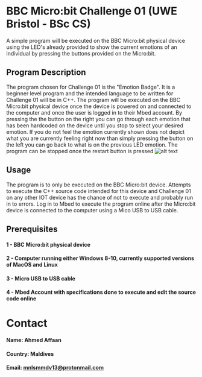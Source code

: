 # BBC Micro:bit Challenge 01 (UWE Bristol - BSc CS)
A simple program will be executed on the BBC Micro:bit physical device using the LED's already provided to show the current emotions of an individual by pressing the buttons provided on the Micro:bit.

## Program Description
The program chosen for Challenge 01 is the "Emotion Badge". It is a beginner level program and the intended language to be written for Challenge 01 will be in C++. The program will be executed on the BBC Micro:bit physical device once the device is powered on and connected to the computer and once the user is logged in to their Mbed account. By pressing the the button on the right you can go through each emotion that has been hardcoded on the device until you stop to select your desired emotion. If you do not feel the emotion currently shown does not depict what you are currently feeling right now than simply pressing the button on the left you can go back to what is on the previous LED emotion. The program can be stopped once the restart button is pressed
![alt text](https://github.com/[username]/[reponame]/blob/[branch]/image.jpg?raw=true)

## Usage
The program is to only be executed on the BBC Micro:bit device. Attempts to execute the C++ source code intended for this device and Challenge 01 on any other IOT device has the chance of not to execute and probably run in to errors. Log in to Mbed to execute the program online after the Micro:bit device is connected to the computer using a Mico USB to USB cable.

## Prerequisites
#### 1 - BBC Micro:bit physical device
#### 2 - Computer running either Windows 8-10, currently supported versions of MacOS and Linux
#### 3 - Micro USB to USB cable
#### 4 - Mbed Account with specifications done to execute and edit the source code online

# Contact
#### Name: Ahmed Affaan
#### Country: Maldives
#### Email: mnlsmmdv13@protonmail.com
